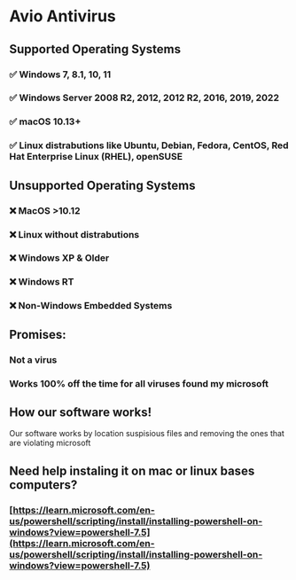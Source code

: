 # Avio Antivirus
## Supported Operating Systems
### ✅ Windows 7, 8.1, 10, 11
### ✅ Windows Server 2008 R2, 2012, 2012 R2, 2016, 2019, 2022
### ✅ macOS 10.13+
### ✅ Linux distrabutions like Ubuntu, Debian, Fedora, CentOS, Red Hat Enterprise Linux (RHEL), openSUSE
## Unsupported Operating Systems
### ❌ MacOS >10.12
### ❌ Linux without distrabutions
### ❌ Windows XP & Older
### ❌ Windows RT
### ❌ Non-Windows Embedded Systems
## Promises:
### Not a virus
### Works 100% off the time for all viruses found my microsoft
## 
## How our software works!
Our software works by location suspisious files and removing the ones that are violating microsoft 
## 
## Need help instaling it on mac or linux bases computers?
### [https://learn.microsoft.com/en-us/powershell/scripting/install/installing-powershell-on-windows?view=powershell-7.5](https://learn.microsoft.com/en-us/powershell/scripting/install/installing-powershell-on-windows?view=powershell-7.5)
